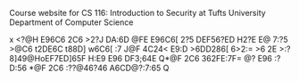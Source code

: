 Course website for CS 116: Introduction to Security at Tufts University Department of Computer Science

x <?@H E96C6 2C6 >2?J DA:6D @FE E96C6[ 2?5 DEF56?ED H2?E E@ 7:?5 >@C6 t2DE6C t88D] w6C6[ :7 J@F 4C24< E9:D >6DD286[ 6>2:= >6 2E >:?8]49@HoEF7ED]65F H:E9 E96 DF3;64E Q*@F 2C6 362FE:7F= @? E96 :?D:56 *@F 2C6 :??@46?46 A6CD@?:7:65 Q